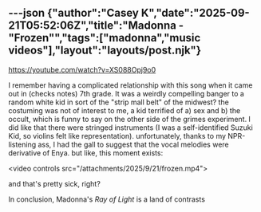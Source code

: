 ---json
{"author":"Casey K","date":"2025-09-21T05:52:06Z","title":"Madonna - &#x22;Frozen&#x22;","tags":["madonna","music videos"],"layout":"layouts/post.njk"}
---
https://youtube.com/watch?v=XS088Opj9o0

I remember having a complicated relationship with this song when it came out in (checks notes) 7th grade. It was a weirdly compelling banger to a random white kid in sort of the &#x22;strip mall belt&#x22; of the midwest? the costuming was not of interest to me, a kid terrified of a) sex and b) the occult, which is funny to say on the other side of the grimes experiment. I did like that there were stringed instruments (I was a self-identified Suzuki Kid, so violins felt like representation). unfortunately, thanks to my NPR-listening ass, I had the gall to suggest that the vocal melodies were derivative of Enya. but like, this moment exists:

&#x3C;video controls src=&#x22;/attachments/2025/9/21/frozen.mp4&#x22;&#x3E;

and that&#x27;s pretty sick, right?

In conclusion, Madonna&#x27;s _Ray of Light_ is a land of contrasts
